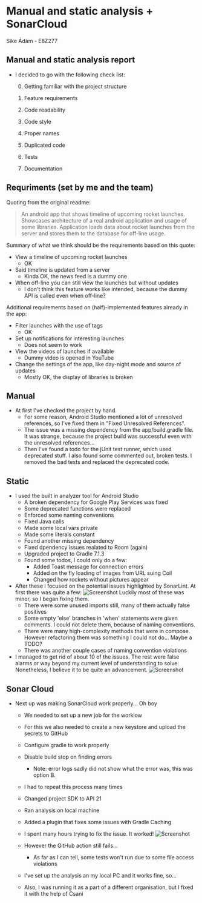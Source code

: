 # Manual and static analysis + SonarCloud

Sike Ádám - E8Z277

## Manual and static analysis report

* I decided to go with the following check list:

  0. Getting familiar with the project structure

  1. Feature requirements

  2. Code readability

  3. Code style

  4. Proper names

  5. Duplicated code

  6. Tests

  7. Documentation

## Requriments (set by me and the team)

Quoting from the original readme:

>An android app that shows timeline of upcoming rocket launches. Showcases architecture of a real android application and usage of some libraries. Application loads data about rocket launches from the server and stores them to the database for off-line usage.

Summary of what we think should be the requirements based on this quote:

* View a timeline of upcoming rocket launches
  * OK
* Said timeline is updated from a server
  * Kinda OK, the news feed is a dummy one  
* When off-line you can still view the launches but without updates
  * I don't think this feature works like intended, because the dummy API is called even when off-line?

Additional requirements based on (half)-implemented features already in the app:

* Filter launches with the use of tags
  * OK
* Set up notifications for interesting launches
  * Does not seem to work
* View the videos of launches if available
  * Dummy video is opened in YouTube
* Change the settings of the app, like day-night mode and source of updates
  * Mostly OK, the display of libraries is broken

## Manual

* At first I've checked the project by hand.
  * For some reason, Android Studio mentioned a lot of unresolved references, so I've fixed them in "Fixed Unresolved References".
  * The issue was a missing dependency from the app/build.gradle file. It was strange, because the project build was successful even with the unresolved references...  
  * Then I've found a todo for the jUnit test runner, which used deprecated stuff. I also found some commented out, broken tests. I removed the bad tests and replaced the deprecated code.

## Static

* I used the built in analyzer tool for Android Studio
  * A broken dependency for Google Play Services was fixed
  * Some deprecated functions were replaced
  * Enforced some naming conventions
  * Fixed Java calls
  * Made some local vars private
  * Made some literals constant
  * Found another missing dependency
  * Fixed dpendency issues realated to Room (again)
  * Upgraded project to Gradle 7.1.3
  * Found some todos, I could only do a few:
    * Added Toast message for connection errors
    * Added on the fly loading of images from URL suing Coil
    * Changed how rockets without pictures appear
* After these I focused on the potential issues highlighted by SonarLint. At first there was quite a few: ![Screenshot](//doc//pictures//SonarLintIssues.png) Luckily most of these was minor, so I began fixing them.
  * There were some unused imports still, many of them actually false positives
  * Some empty 'else' branches in 'when' statements were given comments. I could not delete them, because of naming conventions.
  * There were many high-complexity methods that were in compose. However refactoring them was something I could not do... Maybe a TODO?
  * There was another couple cases of naming convention violations
* I managed to get rid of about 10 of the issues. The rest were false alarms or way beyond my current level of understanding to solve. Nonetheless, I believe it to be quite an advancement. ![Screenshot](//doc//pictures//SonarLintIssuesAfter.png)

## Sonar Cloud

* Next up was making SonarCloud work properly... Oh boy
  * We needed to set up a new job for the worklow
  * For this we also needed to create a new keystore and upload the secrets to GitHub
  * Configure gradle to work properly
  * Disable build stop on finding errors
    * Note: error logs sadly did not show what the error was, this was option B.
  * I had to repeat this process many times
  * Changed project SDK to API 21
  * Ran analysis on local machine
  * Added a plugin that fixes some issues with Gradle Caching

  * I spent many hours trying to fix the issue. It worked!
  ![Screenshot](//doc//pictures//Sonar.png)
  * However the GitHub action still fails...
    * As far as I can tell, some tests won't run due to some file access violations
  * I've set up the analysis an my local PC and it works fine, so...
  * Also, I was running it as a part of a different organisation, but I fixed it with the help of Csani

